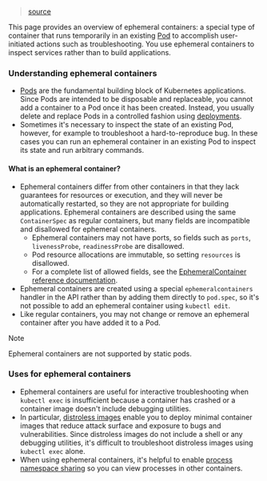 > [source](https://kubernetes.io/docs/concepts/workloads/pods/ephemeral-containers/)

This page provides an overview of ephemeral containers: a special type of container that runs temporarily in an existing [Pod](https://kubernetes.io/docs/concepts/workloads/pods/) to accomplish user-initiated actions such as troubleshooting. You use ephemeral containers to inspect services rather than to build applications.

### Understanding ephemeral containers
* [Pods](https://kubernetes.io/docs/concepts/workloads/pods/) are the fundamental building block of Kubernetes applications. Since Pods are intended to be disposable and replaceable, you cannot add a container to a Pod once it has been created. Instead, you usually delete and replace Pods in a controlled fashion using [deployments](https://kubernetes.io/docs/concepts/workloads/controllers/deployment/).
* Sometimes it's necessary to inspect the state of an existing Pod, however, for example to troubleshoot a hard-to-reproduce bug. In these cases you can run an ephemeral container in an existing Pod to inspect its state and run arbitrary commands.

#### What is an ephemeral container?
* Ephemeral containers differ from other containers in that they lack guarantees for resources or execution, and they will never be automatically restarted, so they are not appropriate for building applications. Ephemeral containers are described using the same `ContainerSpec` as regular containers, but many fields are incompatible and disallowed for ephemeral containers.
	* Ephemeral containers may not have ports, so fields such as `ports`, `livenessProbe`, `readinessProbe` are disallowed.
	* Pod resource allocations are immutable, so setting `resources` is disallowed.
	* For a complete list of allowed fields, see the [EphemeralContainer reference documentation](https://kubernetes.io/docs/reference/generated/kubernetes-api/v1.28/#ephemeralcontainer-v1-core).
* Ephemeral containers are created using a special `ephemeralcontainers` handler in the API rather than by adding them directly to `pod.spec`, so it's not possible to add an ephemeral container using `kubectl edit`.
* Like regular containers, you may not change or remove an ephemeral container after you have added it to a Pod.

> [!Note]
> Ephemeral containers are not supported by static pods.

### Uses for ephemeral containers
* Ephemeral containers are useful for interactive troubleshooting when `kubectl exec` is insufficient because a container has crashed or a container image doesn't include debugging utilities.
* In particular, [distroless images](https://github.com/GoogleContainerTools/distroless) enable you to deploy minimal container images that reduce attack surface and exposure to bugs and vulnerabilities. Since distroless images do not include a shell or any debugging utilities, it's difficult to troubleshoot distroless images using `kubectl exec` alone.
* When using ephemeral containers, it's helpful to enable [process namespace sharing](https://kubernetes.io/docs/tasks/configure-pod-container/share-process-namespace/) so you can view processes in other containers.